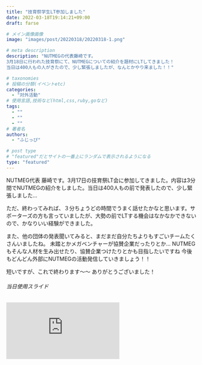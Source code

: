 ```yaml
---
title: "技育祭学生LT参加しました"
date: 2022-03-18T19:14:21+09:00
draft: farse

# メイン画像画像
image: "images/post/20220318/20220318-1.png"

# meta description
description: "NUTMEGの代表藤崎です。
3月18日に行われた技育祭にて、NUTMEGについての紹介を題材にLTしてきました！
当日は400人もの人がきたので、少し緊張しましたが、なんとかやり来ました！！"

# taxonomies
# 投稿の分類(イベントetc)
categories:
  - "対外活動"
# 使用言語,技術など(html,css,ruby,goなど)
tags:
  - ""
  - ""
  - ""
# 著者名
authors:
  - "ふじっぴ"

# post type
# "featured"だとサイトの一番上にランダムで表示されるようになる
type: "featured"
---
```


NUTMEG代表 藤崎です。3月17日の技育祭LT会に参加してきました。内容は3分間でNUTMEGの紹介をしました。当日は400人もの前で発表したので、少し緊張しました...

ただ、終わってみれば、３分ちょうどの時間でうまく話せたかなと思います。サポーターズの方も言っていましたが、大勢の前でLTする機会はなかなかできないので、かなりいい経験ができました。

また、他の団体の発表聞いてみると、まだまだ自分たちよりもすごいチームたくさんいましたね。
未踏とかメガベンチャーが協賛企業だったりとか...
NUTMEGもそんな人材を生み出せたり、協賛企業つけたりとかも目指したいですね
今後もどんどん外部にNUTMEGの活動発信していきましょう！！

短いですが、これで終わります～～
ありがとうございました！

###### 当日使用スライド

<iframe src="https://docs.google.com/presentation/d/e/2PACX-1vT6PF-CYDHyaQstkTRvDKwMp1h-Soa8FENixY04xv9GqKa3GXTuhBIR8EDA-8tram8A3IetDh64n_N_/embed?start=false&loop=false&delayms=3000" frameborder="0" allowfullscreen="true" mozallowfullscreen="true" webkitallowfullscreen="true"></iframe>
